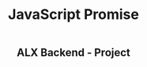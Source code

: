 <div style="display: flex; flex-direction: column; align-items: center; justify-content: center; backgound-color: red">
    <h1>JavaScript Promise</h1>
    <h2>ALX Backend - Project</h2>
</div>